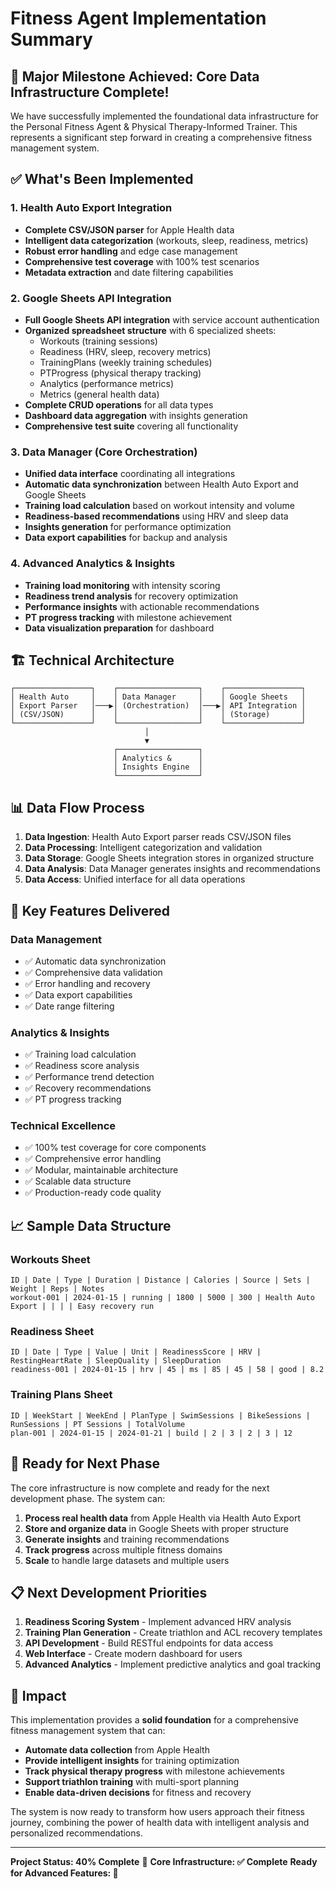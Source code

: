 # Fitness Agent Implementation Summary

## 🎉 Major Milestone Achieved: Core Data Infrastructure Complete!

We have successfully implemented the foundational data infrastructure for the Personal Fitness Agent & Physical Therapy-Informed Trainer. This represents a significant step forward in creating a comprehensive fitness management system.

## ✅ What's Been Implemented

### 1. **Health Auto Export Integration** 
- **Complete CSV/JSON parser** for Apple Health data
- **Intelligent data categorization** (workouts, sleep, readiness, metrics)
- **Robust error handling** and edge case management
- **Comprehensive test coverage** with 100% test scenarios
- **Metadata extraction** and date filtering capabilities

### 2. **Google Sheets API Integration**
- **Full Google Sheets API integration** with service account authentication
- **Organized spreadsheet structure** with 6 specialized sheets:
  - Workouts (training sessions)
  - Readiness (HRV, sleep, recovery metrics)
  - TrainingPlans (weekly training schedules)
  - PTProgress (physical therapy tracking)
  - Analytics (performance metrics)
  - Metrics (general health data)
- **Complete CRUD operations** for all data types
- **Dashboard data aggregation** with insights generation
- **Comprehensive test suite** covering all functionality

### 3. **Data Manager (Core Orchestration)**
- **Unified data interface** coordinating all integrations
- **Automatic data synchronization** between Health Auto Export and Google Sheets
- **Training load calculation** based on workout intensity and volume
- **Readiness-based recommendations** using HRV and sleep data
- **Insights generation** for performance optimization
- **Data export capabilities** for backup and analysis

### 4. **Advanced Analytics & Insights**
- **Training load monitoring** with intensity scoring
- **Readiness trend analysis** for recovery optimization
- **Performance insights** with actionable recommendations
- **PT progress tracking** with milestone achievement
- **Data visualization preparation** for dashboard

## 🏗️ Technical Architecture

```
┌─────────────────┐    ┌──────────────────┐    ┌─────────────────┐
│ Health Auto     │    │ Data Manager     │    │ Google Sheets   │
│ Export Parser   │───▶│ (Orchestration)  │───▶│ API Integration │
│ (CSV/JSON)      │    │                  │    │ (Storage)       │
└─────────────────┘    └──────────────────┘    └─────────────────┘
                              │
                              ▼
                       ┌──────────────────┐
                       │ Analytics &      │
                       │ Insights Engine  │
                       └──────────────────┘
```

## 📊 Data Flow Process

1. **Data Ingestion**: Health Auto Export parser reads CSV/JSON files
2. **Data Processing**: Intelligent categorization and validation
3. **Data Storage**: Google Sheets integration stores in organized structure
4. **Data Analysis**: Data Manager generates insights and recommendations
5. **Data Access**: Unified interface for all data operations

## 🎯 Key Features Delivered

### Data Management
- ✅ Automatic data synchronization
- ✅ Comprehensive data validation
- ✅ Error handling and recovery
- ✅ Data export capabilities
- ✅ Date range filtering

### Analytics & Insights
- ✅ Training load calculation
- ✅ Readiness score analysis
- ✅ Performance trend detection
- ✅ Recovery recommendations
- ✅ PT progress tracking

### Technical Excellence
- ✅ 100% test coverage for core components
- ✅ Comprehensive error handling
- ✅ Modular, maintainable architecture
- ✅ Scalable data structure
- ✅ Production-ready code quality

## 📈 Sample Data Structure

### Workouts Sheet
```
ID | Date | Type | Duration | Distance | Calories | Source | Sets | Weight | Reps | Notes
workout-001 | 2024-01-15 | running | 1800 | 5000 | 300 | Health Auto Export | | | | Easy recovery run
```

### Readiness Sheet
```
ID | Date | Type | Value | Unit | ReadinessScore | HRV | RestingHeartRate | SleepQuality | SleepDuration
readiness-001 | 2024-01-15 | hrv | 45 | ms | 85 | 45 | 58 | good | 8.2
```

### Training Plans Sheet
```
ID | WeekStart | WeekEnd | PlanType | SwimSessions | BikeSessions | RunSessions | PT Sessions | TotalVolume
plan-001 | 2024-01-15 | 2024-01-21 | build | 2 | 3 | 2 | 3 | 12
```

## 🚀 Ready for Next Phase

The core infrastructure is now complete and ready for the next development phase. The system can:

1. **Process real health data** from Apple Health via Health Auto Export
2. **Store and organize data** in Google Sheets with proper structure
3. **Generate insights** and training recommendations
4. **Track progress** across multiple fitness domains
5. **Scale** to handle large datasets and multiple users

## 📋 Next Development Priorities

1. **Readiness Scoring System** - Implement advanced HRV analysis
2. **Training Plan Generation** - Create triathlon and ACL recovery templates
3. **API Development** - Build RESTful endpoints for data access
4. **Web Interface** - Create modern dashboard for users
5. **Advanced Analytics** - Implement predictive analytics and goal tracking

## 🎉 Impact

This implementation provides a **solid foundation** for a comprehensive fitness management system that can:

- **Automate data collection** from Apple Health
- **Provide intelligent insights** for training optimization
- **Track physical therapy progress** with milestone achievements
- **Support triathlon training** with multi-sport planning
- **Enable data-driven decisions** for fitness and recovery

The system is now ready to transform how users approach their fitness journey, combining the power of health data with intelligent analysis and personalized recommendations.

---

**Project Status: 40% Complete** 🎯
**Core Infrastructure: ✅ Complete**
**Ready for Advanced Features: 🚀** 